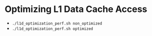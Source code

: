 # Optimizing L1 Data Cache Access

- `./l1d_optimization_perf.sh non_optimized`
- `./l1d_optimization_perf.sh optimized`